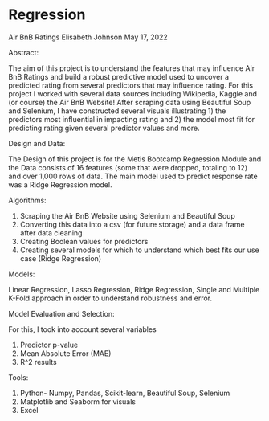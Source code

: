 # Regression
Air BnB Ratings
Elisabeth Johnson May 17, 2022

Abstract:

The aim of this project is to understand the features that may influence Air BnB Ratings and build a robust predictive model used to uncover a predicted rating from several predictors that may influence rating. For this project I worked with several data sources including Wikipedia, Kaggle and (or course) the Air BnB Website! After scraping data using Beautiful Soup and Selenium, I have constructed several visuals illustrating 1) the predictors most influential in impacting rating and 2) the model most fit for predicting rating given several predictor values and more.

Design and Data:

The Design of this project is for the Metis Bootcamp Regression Module and the Data consists of 16 features (some that were dropped, totaling to 12) and over 1,000 rows of data. The main model used to predict response rate was a Ridge Regression model.

Algorithms:

1) Scraping the Air BnB Website using Selenium and Beautiful Soup
2) Converting this data into a csv (for future storage) and a data frame after data cleaning
3) Creating Boolean values for predictors
4) Creating several models for which to understand which best fits our use case (Ridge Regression)

Models:

Linear Regression, Lasso Regression, Ridge Regression, Single and Multiple K-Fold approach in order to understand robustness and error.

Model Evaluation and Selection:

For this, I took into account several variables
1) Predictor p-value
2) Mean Absolute Error (MAE)
3) R^2 results

Tools:

1) Python- Numpy, Pandas, Scikit-learn, Beautiful Soup, Selenium
2) Matplotlib and Seaborm for visuals
3) Excel
